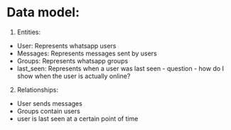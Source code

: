# Data model:

1. Entities:

- User: Represents whatsapp users
- Messages: Represents messages sent by users
- Groups: Represents whatsapp groups
- last_seen: Represents when a user was last seen - question - how do I show when the user is actually online?


2. Relationships:

- User sends messages
- Groups contain users
- user is last seen at a certain point of time
